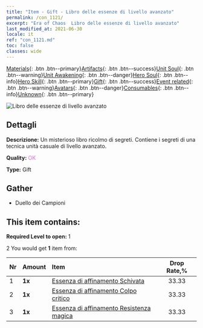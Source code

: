 ```yaml
---
title: "Item - Gift - Libro delle essenze di livello avanzato"
permalink: /con_1121/
excerpt: "Era of Chaos  Libro delle essenze di livello avanzato"
last_modified_at: 2021-06-30
locale: it
ref: "con_1121.md"
toc: false
classes: wide
---
```

 [Materials](/ItemsIT/){: .btn .btn--primary}[Artifacts](/ItemsIT/Artifacts/){: .btn .btn--success}[Unit Soul](/ItemsIT/UnitSoul/){: .btn .btn--warning}[Unit Awakening](/ItemsIT/UnitAwakening/){: .btn .btn--danger}[Hero Soul](/ItemsIT/HeroSoul/){: .btn .btn--info}[Hero Skill](/ItemsIT/HeroSkill/){: .btn .btn--primary}[Gift](/ItemsIT/Gift/){: .btn .btn--success}[Event related](/ItemsIT/Events/){: .btn .btn--warning}[Avatars](/ItemsIT/Avatars/){: .btn .btn--danger}[Consumables](/ItemsIT/Consumables/){: .btn .btn--info}[Unknown](/ItemsIT/Unknown/){: .btn .btn--primary}

 ![Libro delle essenze di livello avanzato](/images/t/i_7011.png)

## Dettagli
 **Descrizione:** Un misterioso libro ricolmo di segreti. Contiene i segreti di una tecnica unità casuale di livello avanzato.

 **Quality:** <span style="color: #DA70D6">OK</span>

 **Type:** Gift

## Gather

*    Duello dei Campioni 

## This item contains:

 **Required Level to open:** 1

 2 You would get **1** item  from:

  | Nr | Amount |     Item    | Drop Rate,% |
  |:---|:-------|:------------|:---------:|
  | 1 |  **1x** | [Essenza di affinamento Schivata](/ItemsIT/con_1114/) | 33.33 | 
  | 2 |  **1x** | [Essenza di affinamento Colpo critico](/ItemsIT/con_1115/) | 33.33 | 
  | 3 |  **1x** | [Essenza di affinamento Resistenza magica](/ItemsIT/con_1118/) | 33.33 | 
